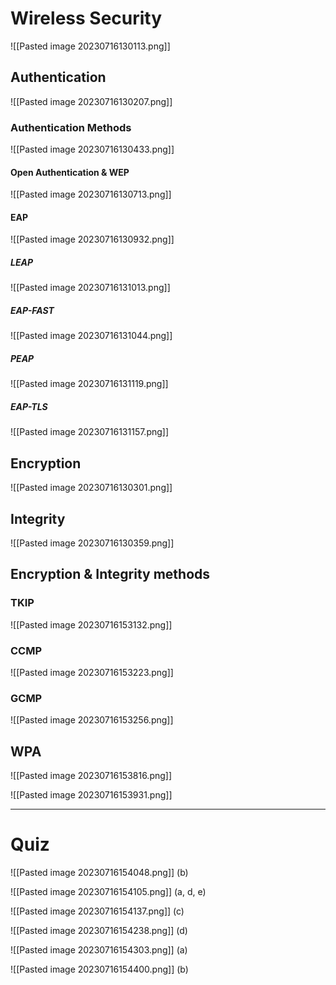 
# Wireless Security

![[Pasted image 20230716130113.png]]


## Authentication

![[Pasted image 20230716130207.png]]

### Authentication Methods

![[Pasted image 20230716130433.png]]

#### Open Authentication & WEP

![[Pasted image 20230716130713.png]]

#### EAP

![[Pasted image 20230716130932.png]]

##### LEAP

![[Pasted image 20230716131013.png]]

##### EAP-FAST

![[Pasted image 20230716131044.png]]

##### PEAP

![[Pasted image 20230716131119.png]]

##### EAP-TLS

![[Pasted image 20230716131157.png]]



## Encryption

![[Pasted image 20230716130301.png]]

## Integrity

![[Pasted image 20230716130359.png]]


## Encryption & Integrity methods

### TKIP

![[Pasted image 20230716153132.png]]

### CCMP

![[Pasted image 20230716153223.png]]

### GCMP

![[Pasted image 20230716153256.png]]


## WPA

![[Pasted image 20230716153816.png]]

![[Pasted image 20230716153931.png]]

---

# Quiz

![[Pasted image 20230716154048.png]]
(b)

![[Pasted image 20230716154105.png]]
(a, d, e)

![[Pasted image 20230716154137.png]]
(c)

![[Pasted image 20230716154238.png]]
(d)

![[Pasted image 20230716154303.png]]
(a)

![[Pasted image 20230716154400.png]]
(b)